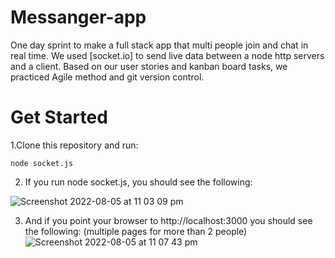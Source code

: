 # Messanger-app

One day sprint to make a full stack app that multi people join and chat in real time. We used [socket.io] to send live data between a node http servers and a client.
Based on our user stories and kanban board tasks, we practiced Agile method and git version control.

# Get Started


1.Clone this repository and run:
```
node socket.js
```

2. If you run node socket.js, you should see the following:

![Screenshot 2022-08-05 at 11 03 09 pm](https://user-images.githubusercontent.com/61347571/183217383-879fd69c-ced9-411d-bd60-85b2076e48e5.png)


3. And if you point your browser to http://localhost:3000 you should see the following:
(multiple pages for more than 2 people)
![Screenshot 2022-08-05 at 11 07 43 pm](https://user-images.githubusercontent.com/61347571/183217746-2748b716-9428-4381-b712-191e3435c478.png)
